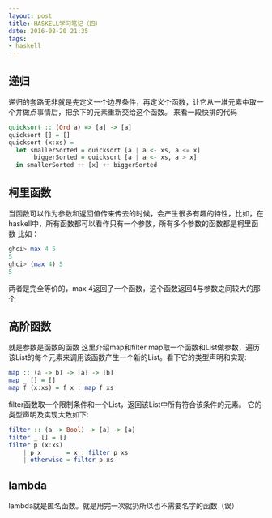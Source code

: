 ```yaml
---
layout: post
title: HASKELL学习笔记（四）
date: 2016-08-20 21:35
tags:
- haskell
---
```

## 递归
递归的套路无非就是先定义一个边界条件，再定义个函数，让它从一堆元素中取一个并做点事情后，把余下的元素重新交给这个函数。
来看一段快排的代码<!--more-->
```haskell
quicksort :: (Ord a) => [a] -> [a]   
quicksort [] = []   
quicksort (x:xs) =   
  let smallerSorted = quicksort [a | a <- xs, a <= x]  
       biggerSorted = quicksort [a | a <- xs, a > x]   
  in smallerSorted ++ [x] ++ biggerSorted
```

## 柯里函数
当函数可以作为参数和返回值传来传去的时候，会产生很多有趣的特性，比如，在haskell中，所有函数都可以看作只有一个参数，所有多个参数的函数都是柯里函数
比如：
```haskell
ghci> max 4 5 
5 
ghci> (max 4) 5 
5
```
两者是完全等价的，max 4返回了一个函数，这个函数返回4与参数之间较大的那个

## 高阶函数
就是参数是函数的函数
这里介绍map和filter
map取一个函数和List做参数，遍历该List的每个元素来调用该函数产生一个新的List。看下它的类型声明和实现:
```haskell
map :: (a -> b) -> [a] -> [b]   
map _ [] = []   
map f (x:xs) = f x : map f xs
```

filter函数取一个限制条件和一个List，返回该List中所有符合该条件的元素。 它的类型声明及实现大致如下:
```haskell
filter :: (a -> Bool) -> [a] -> [a]   
filter _ [] = []   
filter p (x:xs)    
    | p x       = x : filter p xs   
    | otherwise = filter p xs
```

## lambda
lambda就是匿名函数。就是用完一次就扔所以也不需要名字的函数（误）